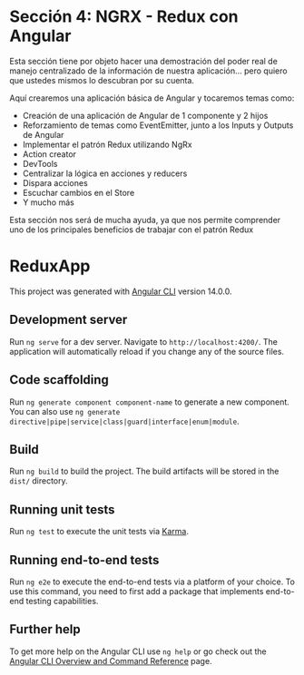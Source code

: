 # Sección 4: NGRX - Redux con Angular

Esta sección tiene por objeto hacer una demostración del poder real de manejo centralizado de la información de nuestra aplicación... pero quiero que ustedes mismos lo descubran por su cuenta.

Aquí crearemos una aplicación básica de Angular y tocaremos temas como:

* Creación de una aplicación de Angular de 1 componente y 2 hijos
* Reforzamiento de temas como EventEmitter, junto a los Inputs y Outputs de Angular
* Implementar el patrón Redux utilizando NgRx
* Action creator
* DevTools
* Centralizar la lógica en acciones y reducers
* Dispara acciones
* Escuchar cambios en el Store
* Y mucho más

Esta sección nos será de mucha ayuda, ya que nos permite comprender uno de los principales beneficios de trabajar con el patrón Redux


# ReduxApp

This project was generated with [Angular CLI](https://github.com/angular/angular-cli) version 14.0.0.

## Development server

Run `ng serve` for a dev server. Navigate to `http://localhost:4200/`. The application will automatically reload if you change any of the source files.

## Code scaffolding

Run `ng generate component component-name` to generate a new component. You can also use `ng generate directive|pipe|service|class|guard|interface|enum|module`.

## Build

Run `ng build` to build the project. The build artifacts will be stored in the `dist/` directory.

## Running unit tests

Run `ng test` to execute the unit tests via [Karma](https://karma-runner.github.io).

## Running end-to-end tests

Run `ng e2e` to execute the end-to-end tests via a platform of your choice. To use this command, you need to first add a package that implements end-to-end testing capabilities.

## Further help

To get more help on the Angular CLI use `ng help` or go check out the [Angular CLI Overview and Command Reference](https://angular.io/cli) page.
